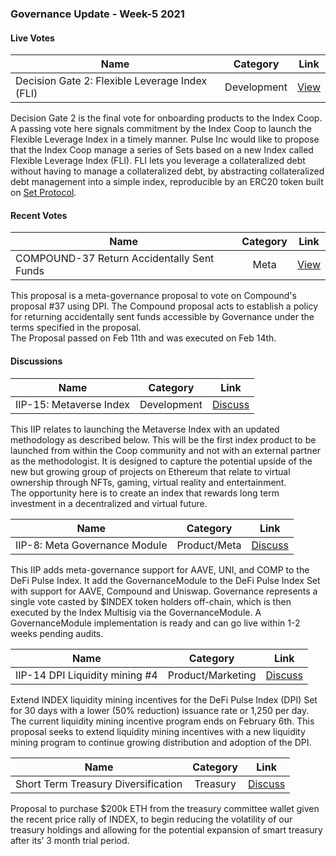 ### Governance Update - Week-5 2021

#### Live Votes

| Name          | Category      | Link   |
| ------------- |:-------------:| :-----:|
| Decision Gate 2: Flexible Leverage Index (FLI) | Development | [View](https://app.boardroom.info/index/poll/QmQwQn4k324kMKPjsSX6ZEzjkkKWh1DNfAN2mQ3dd5aP1a) |

Decision Gate 2 is the final vote for onboarding products to the Index Coop. A passing vote here signals commitment by the Index Coop to launch the Flexible Leverage Index in a timely manner. Pulse Inc would like to propose that the Index Coop manage a series of Sets based on a new Index called Flexible Leverage Index (FLI). FLI lets you leverage a collateralized debt without having to manage a collateralized debt, by abstracting collateralized debt management into a simple index, reproducible by an ERC20 token built on [Set Protocol](https://www.tokensets.com/).

#### Recent Votes

| Name          | Category      | Link   |
| ------------- |:-------------:| :-----:|
| COMPOUND-37 Return Accidentally Sent Funds | Meta | [View](https://app.boardroom.info/index/poll/QmYQk1KQNN7gcaDpvy7w6C9rEjVJSanWdRPfebRo1CMewa) |

This proposal is a meta-governance proposal to vote on Compound's proposal #37 using DPI. The Compound proposal acts to establish a policy for returning accidentally sent funds accessible by Governance under the terms specified in the proposal.  
The Proposal passed on Feb 11th and was executed on Feb 14th.

#### Discussions

| Name          | Category      | Link   |
| ------------- |:-------------:| :-----:|
| IIP-15: Metaverse Index | Development | [Discuss](https://gov.indexcoop.com/t/iip-15-metaverse-index/837) |

This IIP relates to launching the Metaverse Index with an updated methodology as described below. This will be the first index product to be launched from within the Coop community and not with an external partner as the methodologist. It is designed to capture the potential upside of the new but growing group of projects on Ethereum that relate to virtual ownership through NFTs, gaming, virtual reality and entertainment.  
The opportunity here is to create an index that rewards long term investment in a decentralized and virtual future.

| Name          | Category      | Link   |
| ------------- |:-------------:| :-----:|
| IIP-8: Meta Governance Module | Product/Meta | [Discuss](https://gov.indexcoop.com/t/iip-8-meta-governance-module/276) |

This IIP adds meta-governance support for AAVE, UNI, and COMP to the DeFi Pulse Index.
It add the GovernanceModule to the DeFi Pulse Index Set with support for AAVE, Compound and Uniswap. Governance represents a single vote casted by $INDEX token holders off-chain, which is then executed by the Index Multisig via the GovernanceModule. A GovernanceModule implementation is ready and can go live within 1-2 weeks pending audits.

| Name          | Category      | Link   |
| ------------- |:-------------:| :-----:|
| IIP-14 DPI Liquidity mining #4 | Product/Marketing | [Discuss](https://gov.indexcoop.com/t/iip-14-dpi-liquidity-mining-4/770) |

Extend INDEX liquidity mining incentives for the DeFi Pulse Index (DPI) Set for 30 days with a lower (50% reduction) issuance rate or 1,250 per day.  
The current liquidity mining incentive program ends on February 6th. This proposal seeks to extend liquidity mining incentives with a new liquidity mining program to continue growing distribution and adoption of the DPI.

| Name          | Category      | Link   |
| ------------- |:-------------:| :-----:|
| Short Term Treasury Diversification | Treasury | [Discuss](https://gov.indexcoop.com/t/short-term-treasury-diversification/867) |

Proposal to purchase $200k ETH from the treasury committee wallet given the recent price rally of INDEX, to begin reducing the volatility of our treasury holdings and allowing for the potential expansion of smart treasury after its’ 3 month trial period.
